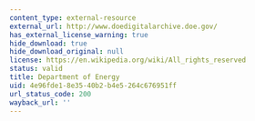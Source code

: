 ```yaml
---
content_type: external-resource
external_url: http://www.doedigitalarchive.doe.gov/
has_external_license_warning: true
hide_download: true
hide_download_original: null
license: https://en.wikipedia.org/wiki/All_rights_reserved
status: valid
title: Department of Energy
uid: 4e96fde1-8e35-40b2-b4e5-264c676951ff
url_status_code: 200
wayback_url: ''
---
```

